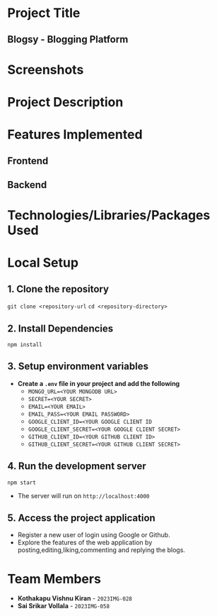 # Project Title
## Blogsy - Blogging Platform
# Screenshots
# Project Description
# Features Implemented
## Frontend
## Backend

# Technologies/Libraries/Packages Used

# Local Setup
## 1. Clone the repository
`git clone <repository-url`
`cd <repository-directory>`
## 2. Install Dependencies
` npm install `
## 3. Setup environment variables
+ **Create a `.env` file in your project and add the following**
  + `MONGO_URL=<YOUR MONGODB URL>`
  + `SECRET=<YOUR SECRET>`
  + `EMAIL=<YOUR EMAIL>`
  + `EMAIL_PASS=<YOUR EMAIL PASSWORD>`
  + `GOOGLE_CLIENT_ID=<YOUR GOOGLE CLIENT ID`
  + `GOOGLE_CLIENT_SECRET=<YOUR GOOGLE CLIENT SECRET>`
  + `GITHUB_CLIENT_ID=<YOUR GITHUB CLIENT ID>`
  + `GITHUB_CLIENT_SECRET=<YOUR GITHUB CLIENT SECRET>`
## 4. Run the development server
  `npm start`
  + The server will run on `http://localhost:4000`
## 5. Access the project application

 + Register a new user of login using Google or Github.
 + Explore the features of the web application by posting,editing,liking,commenting and replying the blogs.
   
# Team Members
+ **Kothakapu Vishnu Kiran** - `2023IMG-028`
+ **Sai Srikar Vollala** - `2023IMG-058`
